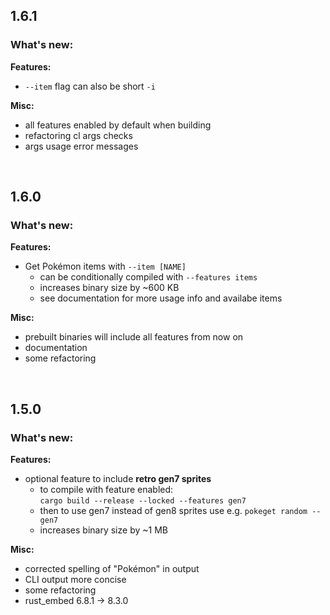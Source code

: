 ## 1.6.1

### What's new:

**Features:**

- `--item` flag can also be short `-i`

**Misc:**

- all features enabled by default when building
- refactoring cl args checks
- args usage error messages

<br>

## 1.6.0

### What's new:

**Features:**

- Get Pokémon items with `--item [NAME]`
    - can be conditionally compiled with `--features items`
    - increases binary size by ~600 KB
    - see documentation for more usage info and availabe items

**Misc:**

- prebuilt binaries will include all features from now on
- documentation
- some refactoring

<br>

## 1.5.0

### What's new:

**Features:**

- optional feature to include **retro gen7 sprites**
    - to compile with feature enabled:<br>
    `cargo build --release --locked --features gen7`
    - then to use gen7 instead of gen8 sprites use e.g. `pokeget random --gen7`
    - increases binary size by ~1 MB

**Misc:**

- corrected spelling of "Pokémon" in output
- CLI output more concise
- some refactoring
- rust_embed 6.8.1 -> 8.3.0